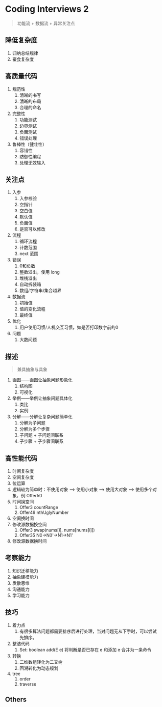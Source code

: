 # Coding Interviews 2

> 功能流 + 数据流 + 异常关注点

## 降低复杂度

1. 归纳总结规律
2. 蚕食复杂度

## 高质量代码

1. 规范性
   1. 清晰的书写
   2. 清晰的布局
   3. 合理的命名
2. 完整性
   1. 功能测试
   2. 边界测试
   3. 负面测试
   4. 错误处理
3. 鲁棒性（健壮性）
   1. 容错性
   2. 防御性编程
   3. 处理无效输入

## 关注点

1. 入参
   1. 入参校验
   2. 空指针
   3. 空白值
   4. 默认值
   5. 负面值
   6. 是否可以修改
2. 流程
   1. 循环流程
   2. 计数范围
   3. next 范围
3. 错误
   1. 0和负数
   2. 整数溢出，使用 long
   3. 堆栈溢出
   4. 自动拆装箱
   5. 数组/字符串/集合越界
4. 数据流
   1. 初始值
   2. 值的变化流程
   3. 最终值
5. 优化
   1. 用户使用习惯/人机交互习惯，如是否打印数字前的0
6. 问题
   1. 大数问题

## 描述

> 兼具抽象与具象

1. 画图——画图让抽象问题形象化
   1. 结构图
   2. 可视化
2. 举例——举例让抽象问题具体化
   1. 类比
   2. 实例
3. 分解——分解让复杂问题简单化
   1. 分解为子问题
   2. 分解为多个步骤
   3. 子问题 + 子问题间联系
   4. 子步骤 + 子步骤间联系

## 高性能代码

1. 时间复杂度
2. 空间复杂度
3. 位运算
4. 逻辑较为简单时：不使用对象 --> 使用小对象 --> 使用大对象 --> 使用多个对象，例 Offer50
5. 时间换空间
   1. Offer3 countRange
   2. Offer49 nthUglyNumber
6. 空间换时间
7. 修改源数据换空间
   1. Offer3 swap(nums[i], nums[nums[i]])
   2. Offer35 N0->N0'->N1->N1'
8. 修改源数据换时间

## 考察能力

1. 知识迁移能力
2. 抽象建模能力
3. 发散思维
4. 沟通能力
5. 学习能力

## 技巧

1. 着力点
   1. 有很多算法问题都需要排序后进行处理，当对问题无从下手时，可以尝试先排序。
2. 整洁代码
   1. Set: boolean add(E e) 将判断是否已存在 e 和添加 e 合并为一条命令
3. 转换
   1. 二维数组转化为二叉树
   2. 回溯转化为动态规划
4. tree
   1. order
   2. traverse

## Others
